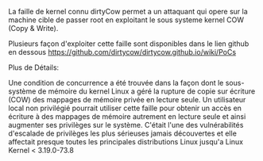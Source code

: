 La faille de kernel connu dirtyCow permet a un attaquant qui opere sur la machine cible de passer root en exploitant le sous systeme kernel COW (Copy & Write).

Plusieurs façon d'exploiter cette faille sont disponibles dans le lien github en dessous
https://github.com/dirtycow/dirtycow.github.io/wiki/PoCs

Plus de Détails:

Une condition de concurrence a été trouvée dans la façon dont le sous-système de mémoire du kernel Linux a géré la rupture de copie sur écriture (COW) des mappages de mémoire privée en lecture seule. Un utilisateur local non privilégié pourrait utiliser cette faille pour obtenir un accès en écriture à des mappages de mémoire autrement en lecture seule et ainsi augmenter ses privilèges sur le système. C'était l'une des vulnérabilités d'escalade de privilèges les plus sérieuses jamais découvertes et elle affectait presque toutes les principales distributions Linux jusqu'a Linux Kernel < 3.19.0-73.8


